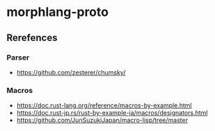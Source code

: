 # morphlang-proto

## Rerefences

### Parser

- https://github.com/zesterer/chumsky/

### Macros

- https://doc.rust-lang.org/reference/macros-by-example.html
- https://doc.rust-jp.rs/rust-by-example-ja/macros/designators.html
- https://github.com/JunSuzukiJapan/macro-lisp/tree/master
